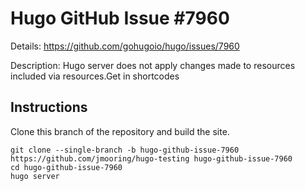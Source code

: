 # Hugo GitHub Issue #7960

Details: <https://github.com/gohugoio/hugo/issues/7960>

Description: Hugo server does not apply changes made to resources included via resources.Get in shortcodes

## Instructions

Clone this branch of the repository and build the site.

```text
git clone --single-branch -b hugo-github-issue-7960 https://github.com/jmooring/hugo-testing hugo-github-issue-7960
cd hugo-github-issue-7960
hugo server
```
